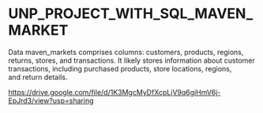# UNP_PROJECT_WITH_SQL_MAVEN_MARKET

Data maven_markets comprises columns: customers, products, regions, returns, stores, and transactions. It likely stores information about customer transactions, including purchased products, store locations, regions, and return details.

https://drive.google.com/file/d/1K3MgcMyDfXcpLjV9q6giHmV6j-EpJrd3/view?usp=sharing
